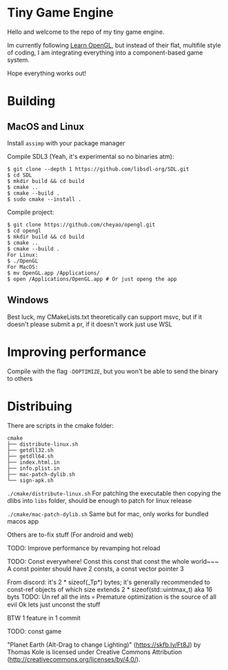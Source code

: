 # Tiny Game Engine

Hello and welcome to the repo of my tiny game engine.

Im currently following [Learn OpenGL](https://learnopengl.com), but instead of their flat, multifile style of coding, I am integrating everything into a component-based game system.

Hope everything works out!

# Building

## MacOS and Linux

Install `assimp` with your package manager

Compile SDL3 (Yeah, it's experimental so no binaries atm):
```
$ git clone --depth 1 https://github.com/libsdl-org/SDL.git
$ cd SDL 
$ mkdir build && cd build
$ cmake ..
$ cmake --build .
$ sudo cmake --install .
```

Compile project:
```
$ git clone https://github.com/cheyao/opengl.git
$ cd opengl 
$ mkdir build && cd build 
$ cmake ..
$ cmake --build .
For Linux:
$ ./OpenGL
For MacOS:
$ mv OpenGL.app /Applications/
$ open /Applications/OpenGL.app # Or just openg the app
```

## Windows

Best luck, my CMakeLists.txt theoretically can support msvc, but if it doesn't please submit a pr, if it doesn't work just use WSL

# Improving performance
Compile with the flag `-DOPTIMIZE`, but you won't be able to send the binary to others

# Distribuing
There are scripts in the cmake folder:

```
cmake
├── distribute-linux.sh
├── getdll32.sh
├── getdll64.sh
├── index.html.in
├── info.plist.in
├── mac-patch-dylib.sh
└── sign-apk.sh
```

`./cmake/distribute-linux.sh` For patching the executable then copying the dlibs into `libs` folder, should be enough to patch for linux release

`./cmake/mac-patch-dylib.sh` Same but for mac, only works for bundled macos app

Others are to-fix stuff (For android and web)

TODO: Improve performance by revamping hot reload

TODO: Const everywhere! Const this const that const the whole world~~~
A const pointer should have 2 consts, a const vector pointer 3

From discord:
it's 2 * sizeof(_Tp*) bytes; it's generally recommended to const-ref objects of which size extends 2 * sizeof(std::uintmax_t) aka 16 byts
TODO: Un ref all the ints :skull: Premature optimization is the source of all evil
Ok lets just unconst the stuff

BTW 1 feature in 1 commit

TODO: const game

"Planet Earth (Alt-Drag to change Lighting)" (https://skfb.ly/Ft8J) by Thomas Kole is licensed under Creative Commons Attribution (http://creativecommons.org/licenses/by/4.0/).

